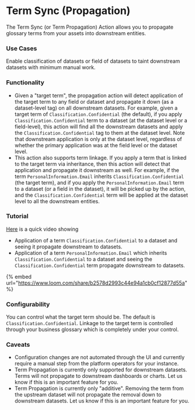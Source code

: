 # Term Sync (Propagation)

The Term Sync (or Term Propagation) Action allows you to propagate glossary terms from your assets into downstream entities.

### Use Cases

Enable classification of datasets or field of datasets to taint downstream datasets with minimum manual work.

### Functionality

* Given a "target term", the propagation action will detect application of the target term to any field or dataset and propagate it down (as a dataset-level tag) on all downstream datasets. For example, given a target term of `Classification.Confidential` (the default), if you apply `Classification.Confidential` term to a dataset (at the dataset level or a field-level), this action will find all the downstream datasets and apply the `Classification.Confidential` tag to them at the dataset level. Note that downstream application is only at the dataset level, regardless of whether the primary application was at the field level or the dataset level.
* This action also supports term linkage. If you apply a term that is linked to the target term via inheritance, then this action will detect that application and propagate it downstream as well. For example, if the term `PersonalInformation.Email` inherits `Classification.Confidential` (the target term), and if you apply the `PersonalInformation.Email` term to a dataset (or a field in the dataset), it will be picked up by the action, and the `Classification.Confidential` term will be applied at the dataset level to all the downstream entities.

### Tutorial

[Here](https://www.loom.com/share/b2578d2993c44e94a1cb0cf12877d55a) is a quick video showing

* Application of a term `Classification.Confidential` to a dataset and seeing it propagate downstream to datasets.
* Application of a term `PersonalInformation.Email` which inherits `Classification.Confidential` to a dataset and seeing the `Classification.Confidential` term propagate downstream to datasets.

{% embed url="https://www.loom.com/share/b2578d2993c44e94a1cb0cf12877d55a" %}

### Configurability

You can control what the target term should be. The default is `Classification.Confidential`. Linkage to the target term is controlled through your business glossary which is completely under your control.

### Caveats

* Configuration changes are not automated through the UI and currently require a manual step from the platform operators for your instance.
* Term Propagation is currently only supported for downstream datasets. Terms will not propagate to downstream dashboards or charts. Let us know if this is an important feature for you.
* Term Propagation is currently only "additive". Removing the term from the upstream dataset will not propagate the removal down to downstream datasets. Let us know if this is an important feature for you.
